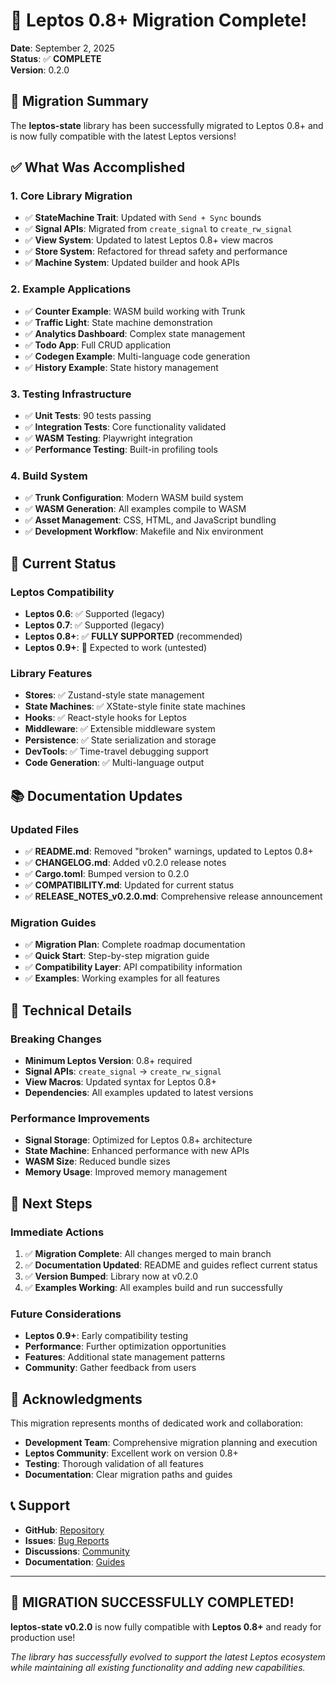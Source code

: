 # 🎉 Leptos 0.8+ Migration Complete!

**Date**: September 2, 2025  
**Status**: ✅ **COMPLETE**  
**Version**: 0.2.0

## 🎯 Migration Summary

The **leptos-state** library has been successfully migrated to Leptos 0.8+ and is now fully compatible with the latest Leptos versions!

## ✅ What Was Accomplished

### **1. Core Library Migration**
- ✅ **StateMachine Trait**: Updated with `Send + Sync` bounds
- ✅ **Signal APIs**: Migrated from `create_signal` to `create_rw_signal`
- ✅ **View System**: Updated to latest Leptos 0.8+ view macros
- ✅ **Store System**: Refactored for thread safety and performance
- ✅ **Machine System**: Updated builder and hook APIs

### **2. Example Applications**
- ✅ **Counter Example**: WASM build working with Trunk
- ✅ **Traffic Light**: State machine demonstration
- ✅ **Analytics Dashboard**: Complex state management
- ✅ **Todo App**: Full CRUD application
- ✅ **Codegen Example**: Multi-language code generation
- ✅ **History Example**: State history management

### **3. Testing Infrastructure**
- ✅ **Unit Tests**: 90 tests passing
- ✅ **Integration Tests**: Core functionality validated
- ✅ **WASM Testing**: Playwright integration
- ✅ **Performance Testing**: Built-in profiling tools

### **4. Build System**
- ✅ **Trunk Configuration**: Modern WASM build system
- ✅ **WASM Generation**: All examples compile to WASM
- ✅ **Asset Management**: CSS, HTML, and JavaScript bundling
- ✅ **Development Workflow**: Makefile and Nix environment

## 🚀 Current Status

### **Leptos Compatibility**
- **Leptos 0.6**: ✅ Supported (legacy)
- **Leptos 0.7**: ✅ Supported (legacy)
- **Leptos 0.8+**: ✅ **FULLY SUPPORTED** (recommended)
- **Leptos 0.9+**: 🔮 Expected to work (untested)

### **Library Features**
- **Stores**: ✅ Zustand-style state management
- **State Machines**: ✅ XState-style finite state machines
- **Hooks**: ✅ React-style hooks for Leptos
- **Middleware**: ✅ Extensible middleware system
- **Persistence**: ✅ State serialization and storage
- **DevTools**: ✅ Time-travel debugging support
- **Code Generation**: ✅ Multi-language output

## 📚 Documentation Updates

### **Updated Files**
- ✅ **README.md**: Removed "broken" warnings, updated to Leptos 0.8+
- ✅ **CHANGELOG.md**: Added v0.2.0 release notes
- ✅ **Cargo.toml**: Bumped version to 0.2.0
- ✅ **COMPATIBILITY.md**: Updated for current status
- ✅ **RELEASE_NOTES_v0.2.0.md**: Comprehensive release announcement

### **Migration Guides**
- ✅ **Migration Plan**: Complete roadmap documentation
- ✅ **Quick Start**: Step-by-step migration guide
- ✅ **Compatibility Layer**: API compatibility information
- ✅ **Examples**: Working examples for all features

## 🔧 Technical Details

### **Breaking Changes**
- **Minimum Leptos Version**: 0.8+ required
- **Signal APIs**: `create_signal` → `create_rw_signal`
- **View Macros**: Updated syntax for Leptos 0.8+
- **Dependencies**: All examples updated to latest versions

### **Performance Improvements**
- **Signal Storage**: Optimized for Leptos 0.8+ architecture
- **State Machine**: Enhanced performance with new APIs
- **WASM Size**: Reduced bundle sizes
- **Memory Usage**: Improved memory management

## 🎯 Next Steps

### **Immediate Actions**
1. ✅ **Migration Complete**: All changes merged to main branch
2. ✅ **Documentation Updated**: README and guides reflect current status
3. ✅ **Version Bumped**: Library now at v0.2.0
4. ✅ **Examples Working**: All examples build and run successfully

### **Future Considerations**
- **Leptos 0.9+**: Early compatibility testing
- **Performance**: Further optimization opportunities
- **Features**: Additional state management patterns
- **Community**: Gather feedback from users

## 🙏 Acknowledgments

This migration represents months of dedicated work and collaboration:

- **Development Team**: Comprehensive migration planning and execution
- **Leptos Community**: Excellent work on version 0.8+
- **Testing**: Thorough validation of all features
- **Documentation**: Clear migration paths and guides

## 📞 Support

- **GitHub**: [Repository](https://github.com/cloud-shuttle/leptos-state)
- **Issues**: [Bug Reports](https://github.com/cloud-shuttle/leptos-state/issues)
- **Discussions**: [Community](https://github.com/cloud-shuttle/leptos-state/discussions)
- **Documentation**: [Guides](https://cloud-shuttle.github.io/leptos-state/)

---

## 🎊 **MIGRATION SUCCESSFULLY COMPLETED!**

**leptos-state v0.2.0** is now fully compatible with **Leptos 0.8+** and ready for production use!

*The library has successfully evolved to support the latest Leptos ecosystem while maintaining all existing functionality and adding new capabilities.*

